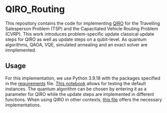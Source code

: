 # QIRO_Routing
This repository contains the code for implementing [QIRO](https://journals.aps.org/prxquantum/abstract/10.1103/PRXQuantum.5.020327) for the Travelling Salesperson Problem (TSP) and the Capacitated Vehicle Routing Problem (CVRP). This work introduces problem-specific update classical update steps for QIRO as well as update steps on a qubit-level. As quantum algorithms, QAOA, VQE, simulated annealing and an exact solver are imnplemented.
## Usage
For this implementation, we use Python 3.9.18 with the packages specified in the [requirements](https://github.com/Minidimi/QIRO_Routing/blob/main/qiro_routing/requirements.txt) file. [This notebook](https://github.com/Minidimi/QIRO_Routing/blob/main/qiro_routing/test_runs.ipynb) allows for testing the default instances. The quantum algorithm can be chosen by entering it as a parameter for QIRO while the update steps are implemented in different functions. When using QIRO in other contexts, [this file](https://github.com/Minidimi/QIRO_Routing/blob/main/qiro_routing/src/QIRO_Optimizer.py) offers the necessary implementations. 
